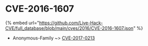 # CVE-2016-1607
{% embed url="https://github.com/Live-Hack-CVE/full_database/blob/main/cves/2016/CVE-2016-1607.json" %}

* Anonymous-Family ~> [CVE-2017-0213](https://www.alice-snow.ru/2016/database/cve-2016-1607/cve-2017-0213-anonymous-family)